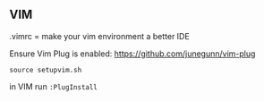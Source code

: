 ## VIM

.vimrc = make your vim environment a better IDE

Ensure Vim Plug is enabled: https://github.com/junegunn/vim-plug  

```source setupvim.sh```

in VIM run  `:PlugInstall`

